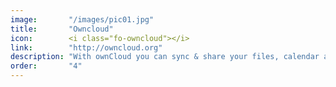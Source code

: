 ```yaml
---
image:       "/images/pic01.jpg"
title:       "Owncloud"
icon:        <i class="fo-owncloud"></i>
link:        "http://owncloud.org"
description: "With ownCloud you can sync & share your files, calendar and more."
order:       "4"
---
```


